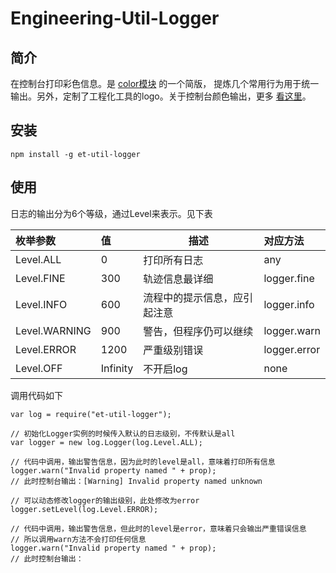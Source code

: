 # Engineering-Util-Logger
## 简介
在控制台打印彩色信息。是 [color模块](https://github.com/Marak/colors.js) 的一个简版，
提炼几个常用行为用于统一输出。另外，定制了工程化工具的logo。关于控制台颜色输出，更多
[看这里](http://blog.soulserv.net/terminal-friendly-application-with-node-js/)。
## 安装
```
npm install -g et-util-logger
```
## 使用
日志的输出分为6个等级，通过Level来表示。见下表

| 枚举参数| 值 | 描述 | 对应方法 |
| :--------- |:----------|--------------|:------------|
| Level.ALL | 0         | 打印所有日志 | any          |
| Level.FINE | 300      | 轨迹信息最详细 | logger.fine  |
| Level.INFO | 600      | 流程中的提示信息，应引起注意 | logger.info  |
| Level.WARNING | 900   | 警告，但程序仍可以继续 | logger.warn  |
| Level.ERROR | 1200    | 严重级别错误 | logger.error |
| Level.OFF | Infinity  | 不开启log | none         |


调用代码如下

```
var log = require("et-util-logger");

// 初始化Logger实例的时候传入默认的日志级别，不传默认是all
var logger = new log.Logger(log.Level.ALL);

// 代码中调用，输出警告信息，因为此时的level是all，意味着打印所有信息
logger.warn("Invalid property named " + prop);
// 此时控制台输出：[Warning] Invalid property named unknown

// 可以动态修改logger的输出级别，此处修改为error
logger.setLevel(log.Level.ERROR);

// 代码中调用，输出警告信息，但此时的level是error，意味着只会输出严重错误信息
// 所以调用warn方法不会打印任何信息
logger.warn("Invalid property named " + prop);
// 此时控制台输出：


```